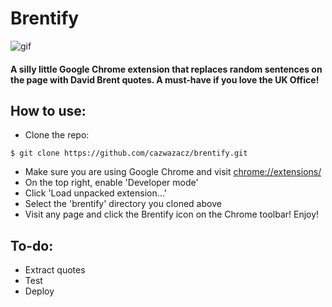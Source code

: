# Brentify
![gif](https://media.giphy.com/media/xUOwGe5i2nBASrn4di/giphy.gif)
#### A silly little Google Chrome extension that replaces random sentences on the page with David Brent quotes. A must-have if you love the UK Office!

How to use:
---

- Clone the repo:
```
$ git clone https://github.com/cazwazacz/brentify.git
```
- Make sure you are using Google Chrome and visit [chrome://extensions/](chrome://extensions/)
- On the top right, enable 'Developer mode'
- Click 'Load unpacked extension...'
- Select the 'brentify' directory you cloned above
- Visit any page and click the Brentify icon on the Chrome toolbar! Enjoy!

To-do:
---

- Extract quotes
- Test
- Deploy
